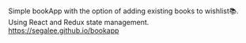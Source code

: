 Simple bookApp with the option of adding existing books to wishlist📚.
Using React and Redux state management.
https://segalee.github.io/bookapp
